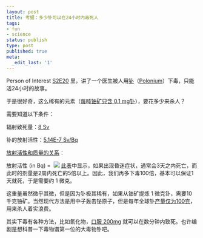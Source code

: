 ```yaml
---
layout: post
title: 考据：多少钋可以在24小时内毒死人
tags:
- fun
- science
status: publish
type: post
published: true
meta:
  _edit_last: '1'
---
```

Person of Interest <a href="http://movie.douban.com/subject/10549251/episode/20/">S2E20</a> 里，讲了一个医生被人用<a href="http://zh.wikipedia.org/wiki/%E9%92%8B">钋</a>（<a href="http://en.wikipedia.org/wiki/Polonium">Polonium</a>）下毒，只能活24小时的故事。

于是很好奇，这么稀有的元素（<a href="http://en.wikipedia.org/wiki/Polonium#Occurrence_and_production">每吨铀矿只含 0.1 mg钋</a>），要花多少来杀人？

需要知道以下条件：

辐射致死量：<a href="https://en.wikipedia.org/wiki/Sievert">8 Sv</a>

钋的放射活性：<a href="http://hpschapters.org/northcarolina/NSDS/210PoPDF.pdf">5.14E-7 Sv/Bq</a>

<a href="http://en.wikipedia.org/wiki/Becquerel#Calculation_of_radioactivity">放射活性和质量的关系</a>：

放射活性 (in Bq) = 
![](http://upload.wikimedia.org/math/6/4/0/6403f94bed6502d6b02e59d2add1dc0d.png)
<a href="http://www.bt.cdc.gov/radiation/arsphysicianfactsheet.asp#table1">此表</a>中显示，如果出现昏迷症状，通常会3天之内死亡，而此时的剂量是2周内死亡的5倍以上。因此，我们再多下毒100倍，基本可以保证1天就死，于是需要约 1 微克。

这重量虽然微乎其微，但是因为钋极其稀有，如果从铀矿提炼 1 微克钋，需要10千克铀矿。当然现代方法是用中子轰击铋原子，但是每年全球钋<a href="http://en.wikipedia.org/wiki/Polonium#Neutron_capture">产量仅为100克</a>，用来杀人着实浪费。

其实下毒有各种方法，比如氰化物，<a href="http://en.wikipedia.org/wiki/Cyanide#Toxicity">口服 200mg</a> 就可以在数分钟内致死。也许编剧是想科普一下毒物谱第一位的大毒物钋吧。

 